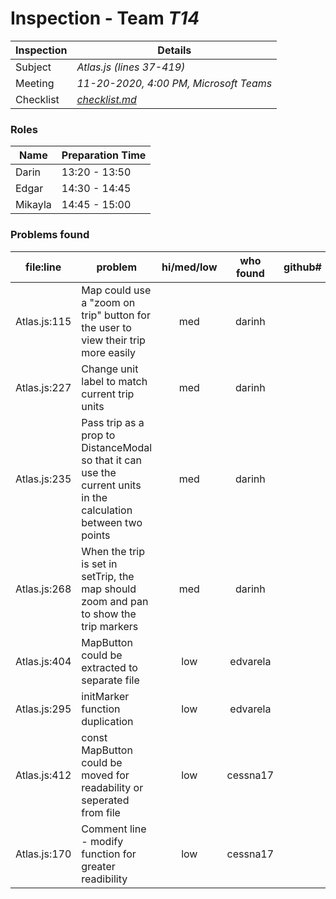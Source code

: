 # Inspection - Team *T14* 
 
| Inspection | Details |
| ----- | ----- |
| Subject | *Atlas.js (lines 37-419)* |
| Meeting | *11-20-2020, 4:00 PM, Microsoft Teams* |
| Checklist | *[checklist.md](https://github.com/csucs314f20/t14/blob/master/reports/checklist.md)* |

### Roles

| Name | Preparation Time |
| ---- | ---- |
| Darin | 13:20 - 13:50 |
| Edgar | 14:30 - 14:45 |
| Mikayla | 14:45 - 15:00 |

### Problems found

| file:line | problem | hi/med/low | who found | github# |
| --- | --- | :---: | :---: | --- |
| Atlas.js:115 | Map could use a "zoom on trip" button for the user to view their trip more easily | med | darinh | |
| Atlas.js:227 | Change unit label to match current trip units | med | darinh | |
| Atlas.js:235 | Pass trip as a prop to DistanceModal so that it can use the current units in the calculation between two points | med | darinh | |
| Atlas.js:268 | When the trip is set in setTrip, the map should zoom and pan to show the trip markers | med | darinh | |
| Atlas.js:404 | MapButton could be extracted to separate file | low | edvarela | |
| Atlas.js:295 | initMarker function duplication | low | edvarela | |
| Atlas.js:412 | const MapButton could be moved for readability or seperated from file | low | cessna17 |
| Atlas.js:170 | Comment line - modify function for greater readibility | low | cessna17 |



